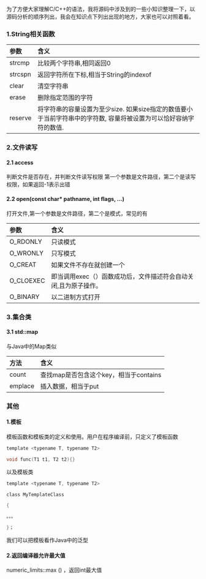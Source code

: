 为了方便大家理解C/C++的语法，我将源码中涉及到的一些小知识整理一下，以源码分析的顺序列出，我会在知识点下列出出现的地方，大家也可以对照着看。

### 1.String相关函数

| 参数 | 含义 |
| :-- | :-- |
| strcmp   |   比较两个字符串,相同返回0 |
| strcspn   |   返回字符所在下标,相当于String的indexof |
| clear   |   清空字符串 |
| erase   |   删除指定范围的字符 |
| reserve   |   将字符串的容量设置为至少size. 如果size指定的数值要小于当前字符串中的字符数, 容量将被设置为可以恰好容纳字符的数值. |


### 2.文件读写
#### 2.1 access
判断文件是否存在，并判断文件读写权限
第一个参数是文件路径，第二个是读写权限，如果返回-1表示出错

#### 2.2 open(const char* pathname, int flags, ...) 

打开文件,第一个参数是文件路径，第二个是模式，常见的有

| 参数 | 含义 |
| :-- | :-- |
| O_RDONLY    |   只读模式 |
| O_WRONLY     |   只写模式 |
| O_CREAT      |   如果文件不存在就创建一个 |
| O_CLOEXEC     |  即当调用exec（）函数成功后，文件描述符会自动关闭,且为原子操作。 |
| O_BINARY     |   以二进制方式打开 |

### 3.集合类

#### 3.1 std::map
与Java中的Map类似

| 方法 | 含义 |
| :-- | :-- |
| count    |   查找map是否包含这个key，相当于contains |
| emplace    |   插入数据，相当于put |


### 其他

#### 1.模板

模板函数和模板类的定义和使用。用户在程序编译前，只定义了模板函数

```c
template <typename T, typename T2>

void func(T1 t1, T2 t2){}
```



以及模板类
```C
template <typename T, typename T2>

class MyTemplateClass

{

。。。

}；

```

我们可以把模板看作Java中的泛型

#### 2.返回编译器允许最大值
numeric_limits<int>::max () ，返回int最大值